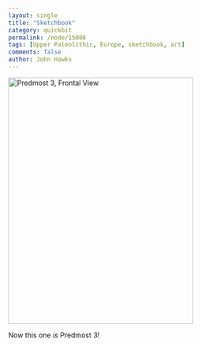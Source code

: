 ```yaml
---
layout: single 
title: "Sketchbook" 
category: quickbit
permalink: /node/15088
tags: [Upper Paleolithic, Europe, sketchbook, art] 
comments: false 
author: John Hawks 
---
```


<div class="middle-picture">
<a href="http://www.flickr.com/photos/johnhawks/5215391991/" title="Predmost 3, Frontal View by John Hawks, on Flickr"><img src="http://farm6.static.flickr.com/5007/5215391991_a6fc574523.jpg" width="375" height="500" alt="Predmost 3, Frontal View" /></a>
</div>

Now this one <i>is</i> Predmost 3!

